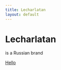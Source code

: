 ```yaml
---
title: Lecharlatan
layout: default
---
```


# Lecharlatan

is a Russian brand

[Hello](http://indexmod.club/)
